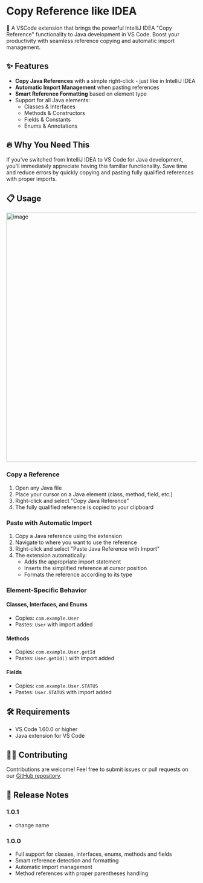 # Copy Reference like IDEA

🚀 A VSCode extension that brings the powerful IntelliJ IDEA "Copy Reference" functionality to Java development in VS Code. Boost your productivity with seamless reference copying and automatic import management.

## ✨ Features

- **Copy Java References** with a simple right-click - just like in IntelliJ IDEA
- **Automatic Import Management** when pasting references
- **Smart Reference Formatting** based on element type
- Support for all Java elements:
  - Classes & Interfaces
  - Methods & Constructors
  - Fields & Constants
  - Enums & Annotations

## 🔥 Why You Need This

If you've switched from IntelliJ IDEA to VS Code for Java development, you'll immediately appreciate having this familiar functionality. Save time and reduce errors by quickly copying and pasting fully qualified references with proper imports.

## 📋 Usage
<img width="659" alt="image" src="https://github.com/user-attachments/assets/1944af69-c1ee-420b-aa03-3fa083f82353" />


### Copy a Reference

1. Open any Java file
2. Place your cursor on a Java element (class, method, field, etc.)
3. Right-click and select "Copy Java Reference"
4. The fully qualified reference is copied to your clipboard

### Paste with Automatic Import

1. Copy a Java reference using the extension
2. Navigate to where you want to use the reference
3. Right-click and select "Paste Java Reference with Import"
4. The extension automatically:
   - Adds the appropriate import statement
   - Inserts the simplified reference at cursor position
   - Formats the reference according to its type

### Element-Specific Behavior

#### Classes, Interfaces, and Enums
- Copies: `com.example.User`
- Pastes: `User` with import added

#### Methods
- Copies: `com.example.User.getId`
- Pastes: `User.getId()` with import added

#### Fields
- Copies: `com.example.User.STATUS`
- Pastes: `User.STATUS` with import added

## 🛠️ Requirements

- VS Code 1.60.0 or higher
- Java extension for VS Code

## 👨‍💻 Contributing

Contributions are welcome! Feel free to submit issues or pull requests on our [GitHub repository](https://github.com/hendiaome/idea-copy-reference).

## 📝 Release Notes

### 1.0.1
- change name

### 1.0.0

- Full support for classes, interfaces, enums, methods and fields
- Smart reference detection and formatting
- Automatic import management
- Method references with proper parentheses handling
